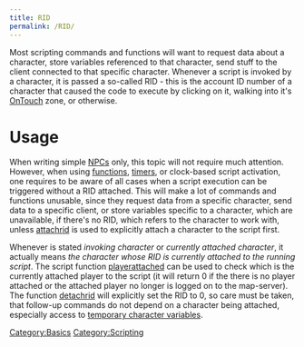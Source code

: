 ```yaml
---
title: RID
permalink: /RID/
---
```


Most scripting commands and functions will want to request data about a character, store variables referenced to that character, send stuff to the client connected to that specific character. Whenever a script is invoked by a character, it is passed a so-called RID - this is the account ID number of a character that caused the code to execute by clicking on it, walking into it's [OnTouch](OnTouch) zone, or otherwise.

Usage
=====

When writing simple [NPCs](NPC) only, this topic will not require much attention. However, when using [functions](/Functions "wikilink"), [timers](/Timers_(Scripting) "wikilink"), or clock-based script activation, one requires to be aware of all cases when a script execution can be triggered without a RID attached. This will make a lot of commands and functions unusable, since they request data from a specific character, send data to a specific client, or store variables specific to a character, which are unavailable, if there's no RID, which refers to the character to work with, unless [attachrid](/attachrid "wikilink") is used to explicitly attach a character to the script first.

Whenever is stated *invoking character* or *currently attached character*, it actually means *the character whose RID is currently attached to the running script*. The script function [playerattached](playerattached) can be used to check which is the currently attached player to the script (it will return 0 if the there is no player attached or the attached player no longer is logged on to the map-server). The function [detachrid](/detachrid "wikilink") will explicitly set the RID to 0, so care must be taken, that follow-up commands do not depend on a character being attached, especially access to [temporary character variables](/Variables "wikilink").

[Category:Basics](Category:Basics) [Category:Scripting](/Category:Scripting "wikilink")
